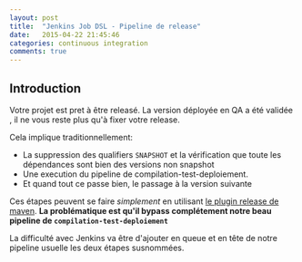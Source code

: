 ```yaml
---
layout: post
title:  "Jenkins Job DSL - Pipeline de release"
date:   2015-04-22 21:45:46
categories: continuous integration
comments: true
---
```


## Introduction

Votre projet est pret à être releasé. La version déployée en QA a été validée , il ne vous reste plus qu'à fixer votre release.
  
Cela implique traditionnellement:
  
- La suppression des qualifiers `SNAPSHOT` et la vérification que toute les dépendances sont bien des versions non snapshot
- Une execution du pipeline de compilation-test-deploiement.
- Et quand tout ce passe bien, le passage à la version suivante

Ces étapes peuvent se faire *simplement* en utilisant [le plugin release de maven](http://maven.apache.org/maven-release/maven-release-plugin/).
**La problématique est qu'il bypass complétement notre beau pipeline de `compilation-test-deploiement`**

La difficulté avec Jenkins va être d'ajouter en queue et en tête de notre pipeline usuelle les deux étapes susnommées. 